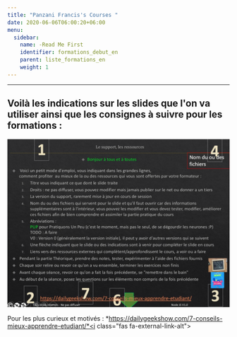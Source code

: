 ```yaml
---
title: "Panzani Francis's Courses "
date: 2020-06-06T06:00:20+06:00
menu:
  sidebar:
    name: -Read Me First 
    identifier: formations_debut_en
    parent: liste_formations_en
    weight: 1
---
```

---

## Voilà les indications sur les slides que l'on va utiliser ainsi que les consignes à suivre pour les formations :

![consignes a suivre](hero.svg)

Pour les plus curieux et motivés : *https://dailygeekshow.com/7-conseils-mieux-apprendre-etudiant/*<i class="fas fa-external-link-alt"></i>

